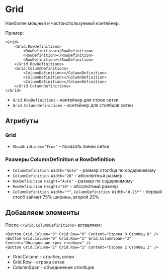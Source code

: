 # Grid
Наиболее мощный и частоиспользуемый контейнер.

Пример:

    <Grid>
        <Grid.RowDefinitions>
            <RowDefinition></RowDefinition>
            <RowDefinition></RowDefinition>
            <RowDefinition></RowDefinition>
        </Grid.RowDefinitions>
        <Grid.ColumnDefinitions>
            <ColumnDefinition></ColumnDefinition>
            <ColumnDefinition></ColumnDefinition>
            <ColumnDefinition></ColumnDefinition>
        </Grid.ColumnDefinitions>
    </Grid>

- `Grid.RowDefinitions` - контейнер для строк сетки
- `Grid.ColumnDefinitions` - контейнер для столбцов сетки

## Атрибуты
### Grid
- `ShowGridLines="True"` - показать линии сетки

### Размеры ColumnDefinition и RowDefinition
- `ColumnDefinition Width="Auto"` - размер столбца по содержимому
- `ColumnDefinition Width="20"` - абсолютный размер
- `RowDefinition Height="Auto"` - размер по содержимому
- `RowDefinition Height="20"` - абсолютный размер
- `ColumnDefinition Width="*"`, `ColumnDefinition Width="0.25*"` - первый столб займет 75% ширины, второй 25%

## Добавляем элементы
После `</Grid.ColumnDefinitions>` вставляем:

    <Button Grid.Column="0" Grid.Row="0" Content="Строка 0 Столбец 0" />
    <Button Grid.Column="0" Grid.Row="1" Grid.ColumnSpan="3" Content="Объединение трех столбцов" />
    <Button Grid.Column="2" Grid.Row="2" Content="Строка 2 Столбец 2" />

- Grid.Column - столбец сетки
- Grid.Row - строка сетки
- ColumnSpan - объединение столбцов

